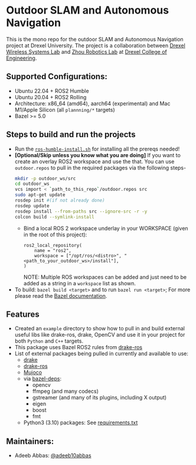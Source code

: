 # Outdoor SLAM and Autonomous Navigation
This is the mono repo for the outdoor SLAM and Autonomous Navigation project at Drexel University. The project is a collaboration between [Drexel Wireless Systems Lab](https://research.coe.drexel.edu/ece/dwsl/) and [Zhou Robotics Lab](https://zhourobotics.github.io/) at [Drexel College of Engineering](http://coe.drexel.edu/).

## Supported Configurations:
  - Ubuntu 22.04 + ROS2 Humble
  - Ubuntu 20.04 + ROS2 Rolling
  - Architecture: x86_64 (amd64), aarch64 (experimental) and Mac M1/Apple Silicon (all `plannning/*` targets)
  - Bazel >= 5.0

## Steps to build and run the projects
- Run the [`ros-humble-install.sh`](https://github.com/Zhourobotics/outdoor_slam_ros2/blob/main/ros-humble-install.sh) for installing all the prereqs needed! 
- **[Optional/Skip unless you know what you are doing]** If you want to create an overlay ROS2 workspace and use the that. You can use `outdoor.repos` to pull in the required packages via the following steps- 
  ```bash
  mkdir -p outdoor_ws/src
  cd outdoor_ws
  vcs import < `path_to_this_repo`/outdoor.repos src 
  sudo apt-get update
  rosdep init #(if not already done)
  rosdep update
  rosdep install --from-paths src --ignore-src -r -y
  colcon build --symlink-install
  ```
  - Bind a local ROS 2 workspace underlay in your WORKSPACE (given in the root of this project):
    ```starlark
    ros2_local_repository(
        name = "ros2",
        workspace = ["/opt/ros/<distro>", "<path_to_your_outdoor_ws>/install"],
    )
    ```
    NOTE: Multiple ROS workspaces can be added and just need to be added as a string in a `workspace` list as shown. 
- To build: `bazel build <target>` and to run `bazel run <target>`; For more please read the [Bazel documentation](https://bazel.build/). 

## Features
- Created an `example`  directory to show how to pull in and build external useful libs like drake-ros, drake, OpenCV and use it in your project for   both `Python` and `C++` targets.
- This package uses Bazel ROS2 rules from [drake-ros](https://github.com/RobotLocomotion/drake-ros)
- List of external packages being pulled in currently and available to use:
  - [drake](https://github.com/RobotLocomotion/drake)
  - [drake-ros](https://github.com/RobotLocomotion/drake-ros)   
  - [Mujoco](https://github.com/deepmind/mujoco/)
  - via [bazel-deps](https://github.com/mjbots/bazel_deps):
    - opencv
    - ffmpeg (and many codecs)
    - gstreamer (and many of its plugins, including X output)
    - eigen
    - boost
    - fmt
  - Python3 (3.10) packages: See [requirements.txt](https://github.com/zhourobotics/outdoor_slam_ros2/blob/main/requirements.txt)

## Maintainers:
 - Adeeb Abbas: [@adeeb10abbas](https://github.com/adeeb10abbas)
